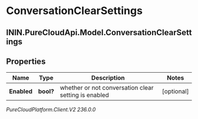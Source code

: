 # ConversationClearSettings

## ININ.PureCloudApi.Model.ConversationClearSettings

## Properties

|Name | Type | Description | Notes|
|------------ | ------------- | ------------- | -------------|
| **Enabled** | **bool?** | whether or not conversation clear setting is enabled | [optional] |



_PureCloudPlatform.Client.V2 236.0.0_
